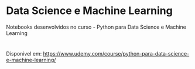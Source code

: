 # Data Science e Machine Learning
Notebooks desenvolvidos no curso - Python para Data Science e Machine Learning
#
Disponivel em: https://www.udemy.com/course/python-para-data-science-e-machine-learning/
